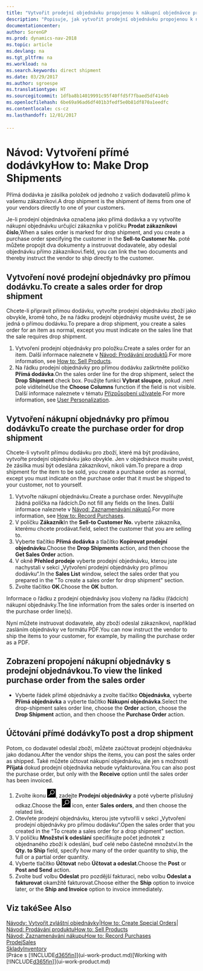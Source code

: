 ```yaml
---
title: "Vytvořit prodejní objednávku propojenou k nákupní objednávce pro přímou dodávku"
description: "Popisuje, jak vytvořit prodejní objednávku propojenou k nákupní objednávce k povolení dodávky přímo od dodavatele k zákazníkovi."
documentationcenter: 
author: SorenGP
ms.prod: dynamics-nav-2018
ms.topic: article
ms.devlang: na
ms.tgt_pltfrm: na
ms.workload: na
ms.search.keywords: direct shipment
ms.date: 03/29/2017
ms.author: sgroespe
ms.translationtype: HT
ms.sourcegitcommit: 1dfba8b14019991c95f40ffd5f7fbaed5df414eb
ms.openlocfilehash: 6be69a96ad6df401b3fedf5e0b81df870a1eedfc
ms.contentlocale: cs-cz
ms.lasthandoff: 12/01/2017

---
```

# <a name="how-to-make-drop-shipments"></a><span data-ttu-id="a0b5f-103">Návod: Vytvoření přímé dodávky</span><span class="sxs-lookup"><span data-stu-id="a0b5f-103">How to: Make Drop Shipments</span></span>
<span data-ttu-id="a0b5f-104">Přímá dodávka je zásilka položek od jednoho z vašich dodavatelů přímo k vašemu zákazníkovi.</span><span class="sxs-lookup"><span data-stu-id="a0b5f-104">A drop shipment is the shipment of items from one of your vendors directly to one of your customers.</span></span>

<span data-ttu-id="a0b5f-105">Je-li prodejní objednávka označena jako přímá dodávka a vy vytvoříte nákupní objednávku určující zákazníka v políčku **Prodat zákazníkovi číslo**,</span><span class="sxs-lookup"><span data-stu-id="a0b5f-105">When a sales order is marked for drop shipment, and you create a purchase order specifying the customer in the **Sell-to Customer No.**</span></span> <span data-ttu-id="a0b5f-106">poté můžete propojit dva dokumenty a instruovat dodavatele, aby odeslal objednávku přímo zákazníkovi.</span><span class="sxs-lookup"><span data-stu-id="a0b5f-106">field, you can link the two documents and thereby instruct the vendor to ship directly to the customer.</span></span>

## <a name="to-create-a-sales-order-for-drop-shipment"></a><span data-ttu-id="a0b5f-107">Vytvoření nové prodejní objednávky pro přímou dodávku.</span><span class="sxs-lookup"><span data-stu-id="a0b5f-107">To create a sales order for drop shipment</span></span>
<span data-ttu-id="a0b5f-108">Chcete-li připravit přímou dodávku, vytvořte prodejní objednávku zboží jako obvykle, kromě toho, že na řádku prodejní objednávky musíte uvést, že se jedná o přímou dodávku.</span><span class="sxs-lookup"><span data-stu-id="a0b5f-108">To prepare a drop shipment, you create a sales order for an item as normal, except you must indicate on the sales line that the sale requires drop shipment.</span></span>

1. <span data-ttu-id="a0b5f-109">Vytvoření prodejní objednávky pro položku.</span><span class="sxs-lookup"><span data-stu-id="a0b5f-109">Create a sales order for an item.</span></span> <span data-ttu-id="a0b5f-110">Další informace naleznete v [Návod: Prodávání produktů](sales-how-sell-products.md).</span><span class="sxs-lookup"><span data-stu-id="a0b5f-110">For more information, see [How to: Sell Products](sales-how-sell-products.md).</span></span>
2. <span data-ttu-id="a0b5f-111">Na řádku prodejní objednávky pro přímou dodávku zaškrtněte políčko **Přímá dodávka**.</span><span class="sxs-lookup"><span data-stu-id="a0b5f-111">On the sales order line for the drop shipment, select the **Drop Shipment** check box.</span></span> <span data-ttu-id="a0b5f-112">Použijte funkci **Vybrat sloupce**, pokud .není pole viditelné</span><span class="sxs-lookup"><span data-stu-id="a0b5f-112">Use the **Choose Columns** function if the field is not visible.</span></span> <span data-ttu-id="a0b5f-113">Další informace naleznete v tématu [Přizpůsobení uživatele](ui-user-personalization.md).</span><span class="sxs-lookup"><span data-stu-id="a0b5f-113">For more information, see [User Personalization](ui-user-personalization.md).</span></span>

## <a name="to-create-the-purchase-order-for-drop-shipment"></a><span data-ttu-id="a0b5f-114">Vytvoření nákupní objednávky pro přímou dodávku</span><span class="sxs-lookup"><span data-stu-id="a0b5f-114">To create the purchase order for drop shipment</span></span>
<span data-ttu-id="a0b5f-115">Chcete-li vytvořit přímou dodávku pro zboží, které má být prodáváno, vytvořte prodejní objednávku jako obvykle. Jen v objednávce musíte uvést, že zásilka musí být odeslána zákazníkovi, nikoli vám.</span><span class="sxs-lookup"><span data-stu-id="a0b5f-115">To prepare a drop shipment for the item to be sold, you create a purchase order as normal, except you must indicate on the purchase order that it must be shipped to your customer, not to yourself.</span></span>

1. <span data-ttu-id="a0b5f-116">Vytvořte nákupní objednávku.</span><span class="sxs-lookup"><span data-stu-id="a0b5f-116">Create a purchase order.</span></span> <span data-ttu-id="a0b5f-117">Nevyplňujte žádná políčka na řádcích.</span><span class="sxs-lookup"><span data-stu-id="a0b5f-117">Do not fill any fields on the lines.</span></span> <span data-ttu-id="a0b5f-118">Další informace naleznete v [Návod: Zaznamenávání nákupů](purchasing-how-record-purchases.md).</span><span class="sxs-lookup"><span data-stu-id="a0b5f-118">For more information, see [How to: Record Purchases](purchasing-how-record-purchases.md).</span></span>
2. <span data-ttu-id="a0b5f-119">V políčku **Zákazník**</span><span class="sxs-lookup"><span data-stu-id="a0b5f-119">In the **Sell-to Customer No.**</span></span> <span data-ttu-id="a0b5f-120">vyberte zákazníka, kterému chcete prodávat.</span><span class="sxs-lookup"><span data-stu-id="a0b5f-120">field, select the customer that you are selling to.</span></span>
3. <span data-ttu-id="a0b5f-121">Vyberte tlačítko **Přímá dodávka** a tlačítko **Kopírovat prodejní objednávku**.</span><span class="sxs-lookup"><span data-stu-id="a0b5f-121">Choose the **Drop Shipments** action, and then choose the **Get Sales Order** action.</span></span>
4. <span data-ttu-id="a0b5f-122">V okně **Přehled prodeje** vyberte prodejní objednávku, kterou jste nachystali v sekci „Vytvoření prodejní objednávky pro přímou dodávku“.</span><span class="sxs-lookup"><span data-stu-id="a0b5f-122">In the **Sales List** window, select the sales order that you prepared in the "To create a sales order for drop shipment" section.</span></span>
5. <span data-ttu-id="a0b5f-123">Zvolte tlačítko **OK**.</span><span class="sxs-lookup"><span data-stu-id="a0b5f-123">Choose the **OK** button.</span></span>

<span data-ttu-id="a0b5f-124">Informace o řádku z prodejní objednávky jsou vloženy na řádku (řádcích) nákupní objednávky.</span><span class="sxs-lookup"><span data-stu-id="a0b5f-124">The line information from the sales order is inserted on the purchase order line(s).</span></span>

<span data-ttu-id="a0b5f-125">Nyní můžete instruovat dodavatele, aby zboží odeslal zákazníkovi, například zasláním objednávky ve formátu PDF.</span><span class="sxs-lookup"><span data-stu-id="a0b5f-125">You can now instruct the vendor to ship the items to your customer, for example, by mailing the purchase order as a PDF.</span></span>     

## <a name="to-view-the-linked-purchase-order-from-the-sales-order"></a><span data-ttu-id="a0b5f-126">Zobrazení propojení nákupní objednávky s prodejní objednávkou.</span><span class="sxs-lookup"><span data-stu-id="a0b5f-126">To view the linked purchase order from the sales order</span></span>
* <span data-ttu-id="a0b5f-127">Vyberte řádek přímé objednávky a zvolte tlačítko **Objednávka**, vyberte **Přímá objednávka** a vyberte tlačítko **Nákupní objednávka**.</span><span class="sxs-lookup"><span data-stu-id="a0b5f-127">Select the drop-shipment sales order line, choose the **Order** action, choose the **Drop Shipment** action, and then choose the **Purchase Order** action.</span></span>

## <a name="to-post-a-drop-shipment"></a><span data-ttu-id="a0b5f-128">Účtování přímé dodávky</span><span class="sxs-lookup"><span data-stu-id="a0b5f-128">To post a drop shipment</span></span>
<span data-ttu-id="a0b5f-129">Potom, co dodavatel odeslal zboží, můžete zaúčtovat prodejní objednávku jako dodanou.</span><span class="sxs-lookup"><span data-stu-id="a0b5f-129">After the vendor ships the items, you can post the sales order as shipped.</span></span> <span data-ttu-id="a0b5f-130">Také můžete účtovat nákupní objednávku, ale jen s možností **Přijatá** dokud prodejní objednávka nebude vyfakturována.</span><span class="sxs-lookup"><span data-stu-id="a0b5f-130">You can also post the purchase order, but only with the **Receive** option until the sales order has been invoiced.</span></span>

1. <span data-ttu-id="a0b5f-131">Zvolte ikonu ![Vyhledat stránku nebo sestavu](media/ui-search/search_small.png "Ikona Vyhledat stránku nebo sestavu"), zadejte **Prodejní objednávky** a poté vyberte příslušný odkaz.</span><span class="sxs-lookup"><span data-stu-id="a0b5f-131">Choose the ![Search for Page or Report](media/ui-search/search_small.png "Search for Page or Report icon") icon, enter **Sales orders**, and then choose the related link.</span></span>
2. <span data-ttu-id="a0b5f-132">Otevřete prodejní objednávku, kterou jste vytvořili v sekci „Vytvoření prodejní objednávky pro přímou dodávku“.</span><span class="sxs-lookup"><span data-stu-id="a0b5f-132">Open the sales order that you created in the "To create a sales order for a drop shipment" section.</span></span>
3. <span data-ttu-id="a0b5f-133">V políčku **Množství k odeslání** specifikujte počet jednotek z objednaného zboží k odeslání, buď celé nebo částečné množství.</span><span class="sxs-lookup"><span data-stu-id="a0b5f-133">In the **Qty. to Ship** field, specify how many of the order quantity to ship, the full or a partial order quantity.</span></span>
4. <span data-ttu-id="a0b5f-134">Vyberte tlačítko **Účtovat** nebo **Účtovat a odeslat**.</span><span class="sxs-lookup"><span data-stu-id="a0b5f-134">Choose the **Post** or **Post and Send** action.</span></span>
5. <span data-ttu-id="a0b5f-135">Zvolte buď volbu **Odeslat** pro pozdější fakturaci, nebo volbu **Odeslat a fakturovat** okamžitě fakturovat.</span><span class="sxs-lookup"><span data-stu-id="a0b5f-135">Choose either the **Ship** option to invoice later, or the **Ship and Invoice** option to invoice immediately.</span></span>

## <a name="see-also"></a><span data-ttu-id="a0b5f-136">Viz také</span><span class="sxs-lookup"><span data-stu-id="a0b5f-136">See Also</span></span>
<span data-ttu-id="a0b5f-137">[Návody: Vytvořit zvláštní objednávky](sales-how-to-create-special-orders.md)|</span><span class="sxs-lookup"><span data-stu-id="a0b5f-137">[How to: Create Special Orders](sales-how-to-create-special-orders.md)|</span></span>  
[<span data-ttu-id="a0b5f-138">Návod: Prodávání produktu</span><span class="sxs-lookup"><span data-stu-id="a0b5f-138">How to: Sell Products</span></span>](sales-how-sell-products.md)  
[<span data-ttu-id="a0b5f-139">Návod: Zaznamenávání nákupu</span><span class="sxs-lookup"><span data-stu-id="a0b5f-139">How to: Record Purchases</span></span>](purchasing-how-record-purchases.md)  
[<span data-ttu-id="a0b5f-140">Prodej</span><span class="sxs-lookup"><span data-stu-id="a0b5f-140">Sales</span></span>](sales-manage-sales.md)  
[<span data-ttu-id="a0b5f-141">Sklady</span><span class="sxs-lookup"><span data-stu-id="a0b5f-141">Inventory</span></span>](inventory-manage-inventory.md)  
<span data-ttu-id="a0b5f-142">[Práce s [!INCLUDE[d365fin](includes/d365fin_md.md)]](ui-work-product.md)</span><span class="sxs-lookup"><span data-stu-id="a0b5f-142">[Working with [!INCLUDE[d365fin](includes/d365fin_md.md)]](ui-work-product.md)</span></span>

